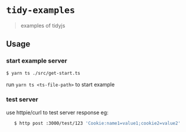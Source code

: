 # `tidy-examples`

> examples of tidyjs

## Usage

### start example server
```bash
$ yarn ts ./src/get-start.ts
```
run `yarn ts <ts-file-path>` to start example  
   
   
### test server
use httpie/curl to test server response
eg:
```bash
   $ http post :3000/test/123 'Cookie:name1=value1;cookie2=value2'
``` 
   
